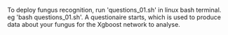 To deploy fungus recognition, run 'questions_01.sh' in linux bash terminal. eg 'bash questions_01.sh'.
A questionaire starts, which is used to produce data about your fungus for the Xgboost network to analyse.
